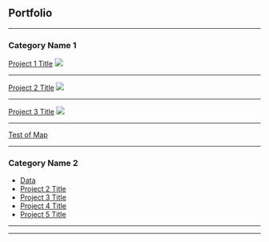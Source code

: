## Portfolio

---

### Category Name 1 

[Project 1 Title](/sample_page)
<img src="images/dummy_thumbnail.jpg?raw=true"/>

---
[Project 2 Title](/pdf/sample_presentation.pdf)
<img src="images/dummy_thumbnail.jpg?raw=true"/>

---
[Project 3 Title](http://example.com/)
<img src="images/dummy_thumbnail.jpg?raw=true"/>

---
[Test of Map](https://gist.github.com/rohuniyer/2613866ccf10e816da957d2637b644ec.js)

<script src="https://gist.github.com/rohuniyer/2613866ccf10e816da957d2637b644ec.js"></script>
---
### Category Name 2

- [Data](http://example.com/)
- [Project 2 Title](http://example.com/)
- [Project 3 Title](http://example.com/)
- [Project 4 Title](http://example.com/)
- [Project 5 Title](http://example.com/)

---




---

